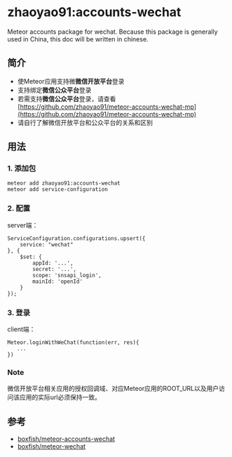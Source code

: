 # zhaoyao91:accounts-wechat
Meteor accounts package for wechat.
Because this package is generally used in China, this doc will be written in chinese.

## 简介
- 使Meteor应用支持微**微信开放平台**登录
- 支持绑定**微信公众平台**登录
- 若需支持**微信公众平台**登录，请查看[https://github.com/zhaoyao91/meteor-accounts-wechat-mp](https://github.com/zhaoyao91/meteor-accounts-wechat-mp)
- 请自行了解微信开放平台和公众平台的关系和区别

## 用法

### 1. 添加包
```
meteor add zhaoyao91:accounts-wechat
meteor add service-configuration
```

### 2. 配置
server端：
```
ServiceConfiguration.configurations.upsert({
    service: "wechat"
}, {
    $set: {
        appId: '...',
        secret: '...',
        scope: 'snsapi_login',
        mainId: 'openId'
    }
});
```

### 3. 登录
client端：
```
Meteor.loginWithWeChat(function(err, res){
   ... 
})
```

### Note
微信开放平台相关应用的授权回调域、对应Meteor应用的ROOT_URL以及用户访问该应用的实际url必须保持一致。

## 参考
- [boxfish/meteor-accounts-wechat](https://github.com/boxfish/meteor-accounts-wechat/)
- [boxfish/meteor-wechat](https://github.com/boxfish/meteor-wechat/)
